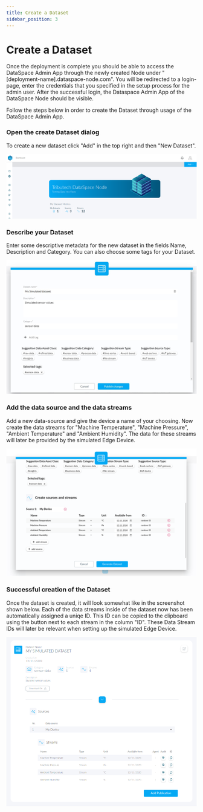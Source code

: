```yaml
---
title: Create a Dataset
sidebar_position: 3
---
```


# Create a Dataset

Once the deployment is complete you should be able to access the DataSpace Admin App through the newly created Node under "[deployment-name].dataspace-node.com". You will be redirected to a login-page, enter the credentials that you specified in the setup process for the admin user. After the successful login, the Dataspace Admin App of the DataSpace Node should be visible.

Follow the steps below in order to create the Dataset through usage of the DataSpace Admin App.

### Open the create Dataset dialog

To create a new dataset click "Add" in the top right and then "New Dataset".

![Node landing page](/img/quickstart/node-landing-page.png)

### Describe your Dataset

Enter some descriptive metadata for the new dataset in the fields Name, Description and Category. You can also choose some tags for your Dataset.

![Create dataset - fill in metadata](/img/quickstart/create-dataset-1.png)

### Add the data source and the data streams

Add a new data-source and give the device a name of your choosing. Now create the data streams for "Machine Temperature", "Machine Pressure", "Ambient Temperature" and "Ambient Humidity". The data for these streams will later be provided by the simulated Edge Device.

![Create dataset - enter stream data](/img/quickstart/create-dataset-2.png)

### Successful creation of the Dataset

Once the dataset is created, it will look somewhat like in the screenshot shown below. Each of the data streams inside of the dataset now has been automatically assigned a uniqe ID. This ID can be copied to the clipboard using the button next to each stream in the column "ID". These Data Stream IDs will later be relevant when setting up the simulated Edge Device.

![Dataset overview](/img/quickstart/dataset.png)

